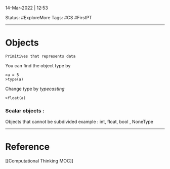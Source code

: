 14-Mar-2022 | 12:53

Status: #ExploreMore 
Tags: #CS #FirstPT 

---
# Objects
```
Primitives that represents data
```

You can find the object type by 

```
>a = 5
>type(a)
```

Change type by *typecasting* 

```
>float(a)
```

### Scalar objects :
Objects that cannot be subdivided
example : int, float, bool , NoneType

---
# Reference
[[Computational Thinking MOC]]
